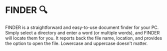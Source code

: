 # FINDER 🔍

FINDER is a straightforward and easy-to-use document finder for your PC. Simply select a directory and enter a word (or multiple words), and FINDER will locate them for you. It reports back the file name, location, and provides the option to open the file. Lowercase and uppercase doesn't matter.
